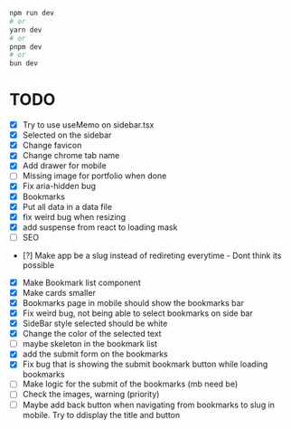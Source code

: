 ```bash
npm run dev
# or
yarn dev
# or
pnpm dev
# or
bun dev
```


# TODO

- [x] Try to use useMemo on sidebar.tsx
- [x] Selected on the sidebar
- [x] Change favicon
- [x] Change chrome tab name
- [x] Add drawer for mobile
- [ ] Missing image for portfolio when done
- [x] Fix aria-hidden bug
- [x] Bookmarks
- [x] Put all data in a data file
- [x] fix weird bug when resizing
- [x] add suspense from react to loading mask
- [ ] SEO
- [?] Make app be a slug instead of redireting everytime - Dont think its possible
- [x] Make Bookmark list component
- [x] Make cards smaller
- [x] Bookmarks page in mobile should show the bookmarks bar
- [x] Fix weird bug, not being able to select bookmarks on side bar
- [x] SideBar style selected should be white
- [x] Change the color of the selected text
- [ ] maybe skeleton in the bookmark list
- [x] add the submit form on the bookmarks
- [x] Fix bug that is showing the submit bookmark button while loading bookmarks
- [ ] Make logic for the submit of the bookmarks (mb need be)
- [ ] Check the images, warning (priority)
- [ ] Maybe add back button when navigating from bookmarks to slug in mobile. Try to ddisplay the title and button